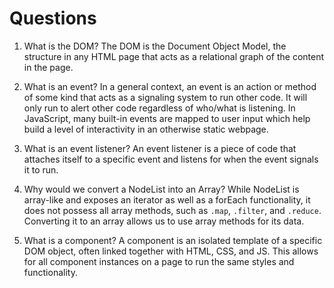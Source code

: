 # Questions

1. What is the DOM?
The DOM is the Document Object Model, the structure in any HTML page that acts as a relational graph of the content in the page. 

2. What is an event?
In a general context, an event is an action or method of some kind that acts as a signaling system to run other code. It will only run to alert other code regardless of who/what is listening. In JavaScript, many built-in events are mapped to user input which help build a level of interactivity in an otherwise static webpage.

3. What is an event listener?
An event listener is a piece of code that attaches itself to a specific event and listens for when the event signals it to run.

4. Why would we convert a NodeList into an Array?
While NodeList is array-like and exposes an iterator as well as a forEach functionality, it does not possess all array methods, such as `.map`, `.filter`, and `.reduce`. Converting it to an array allows us to use array methods for its data.

5. What is a component? 
A component is an isolated template of a specific DOM object, often linked together with HTML, CSS, and JS. This allows for all component instances on a page to run the same styles and functionality.
